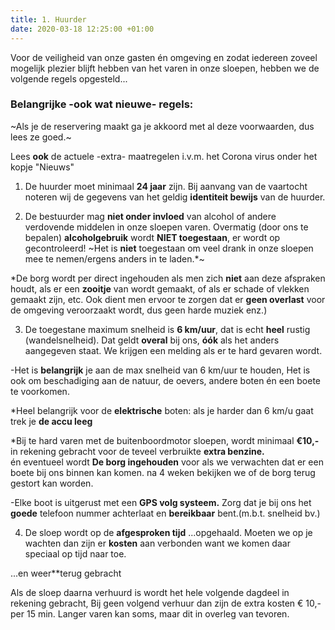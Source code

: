 ```yaml
---
title: 1. Huurder
date: 2020-03-18 12:25:00 +01:00
---
```


Voor de veiligheid van onze gasten én omgeving en zodat iedereen zoveel mogelijk plezier blijft hebben van het varen in onze sloepen, hebben we de volgende regels opgesteld...

### Belangrijke -ook wat nieuwe- regels: 

~Als je de reservering maakt ga je akkoord met al deze voorwaarden, dus lees ze goed.~

Lees **ook** de actuele -extra- maatregelen i.v.m. het Corona virus onder het kopje "Nieuws" 

1) De huurder moet minimaal **24 jaar** zijn.
Bij aanvang van de vaartocht noteren wij de gegevens van het geldig **identiteit bewijs** van de huurder.     
 
2) De bestuurder mag **niet onder invloed** van alcohol of andere verdovende middelen in onze sloepen varen.
Overmatig (door ons te bepalen) **alcoholgebruik** wordt **NIET toegestaan**,  er wordt op gecontroleerd!   ~Het is **niet** toegestaan om veel drank in onze sloepen mee te nemen/ergens anders in te laden.*~

*De borg wordt per direct ingehouden als men zich **niet** aan deze afspraken houdt, als er een **zooitje** van wordt gemaakt, of als er schade of vlekken gemaakt zijn, etc. Ook dient men ervoor te zorgen dat er **geen overlast** voor de omgeving veroorzaakt wordt, dus geen harde muziek enz.) 

3) De toegestane maximum snelheid is **6 km/uur**, dat is echt  **heel** rustig (wandelsnelheid). 
Dat geldt **overal** bij ons,  **óók** als het anders aangegeven staat. We krijgen een melding als er te hard gevaren wordt.

-Het is **belangrijk** je aan de max snelheid van 6 km/uur te houden, Het is ook om beschadiging aan de natuur, de oevers, andere boten én een boete te voorkomen.

*Heel belangrijk voor de **elektrische** boten: als je harder dan 6 km/u gaat trek je **de accu leeg** 

*Bij te hard varen met de buitenboordmotor sloepen, wordt minimaal **€10,-** in rekening gebracht voor de teveel verbruikte **extra benzine.**  
én
eventueel wordt **De borg ingehouden** voor als we verwachten dat er een boete bij ons binnen kan komen. na 4 weken bekijken we of de borg terug gestort kan worden.

-Elke boot is uitgerust met een **GPS volg systeem.**
Zorg dat je bij ons het **goede** telefoon nummer achterlaat en **bereikbaar** bent.(m.b.t. snelheid bv.)

4) De sloep wordt op de **afgesproken tijd**  ...opgehaald.
 Moeten we op je wachten dan zijn er **kosten** aan verbonden want we komen daar speciaal op tijd naar toe.

...en weer**terug gebracht 

 Als de sloep daarna verhuurd is wordt het hele volgende dagdeel in rekening gebracht,
Bij geen volgend verhuur dan zijn de extra kosten € 10,- per 15 min.
Langer varen kan soms, maar dit in overleg van tevoren.